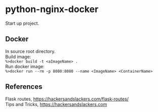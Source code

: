 # python-nginx-docker
Start up project.
## Docker
In source root directory.    
Build image:    
`%>docker build -t <aImageName> .`    
Run docker image:    
`%>docker run --rm -p 8080:8080 --name <ImageName> <ContainerName>`    
## References
Flask routes, https://hackersandslackers.com/flask-routes/    
Tips and Tricks, https://hackersandslackers.com

